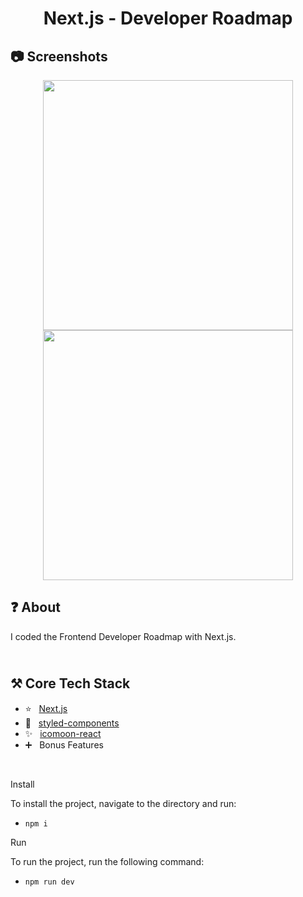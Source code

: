 <h1 align="center">
   Next.js - Developer Roadmap
</h1>

<h2>
📷 Screenshots
</h2>

<p align="center">
  <img src="https://github.com/ozkannbuyuk/nextjs-developer-roadmap/assets/111967202/75eb066f-9bed-4445-ba22-b02bd7b36310" width="400" />
  <img src="https://github.com/ozkannbuyuk/nextjs-developer-roadmap/assets/111967202/d8b7eb92-92c5-4783-864d-32a8c203f7ab" width="400" />
</p>

<h2>
❓ About
</h2>

I coded the Frontend Developer Roadmap with Next.js.

<h2>
<br />
⚒️ Core Tech Stack
</h2>

- ⭐️ &nbsp; [Next.js](https://nextjs.org)
- 🎈 &nbsp; [styled-components](https://styled-components.com)
- ✨ &nbsp; [icomoon-react](https://www.npmjs.com/package/icomoon-react)
- ➕ &nbsp; Bonus Features

<br />

Install

To install the project, navigate to the directory and run:

- `npm i`

Run

To run the project, run the following command:

- `npm run dev`
